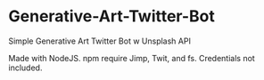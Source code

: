 # Generative-Art-Twitter-Bot
Simple Generative Art Twitter Bot w Unsplash API

Made with NodeJS. npm require Jimp, Twit, and fs. Credentials not included.
